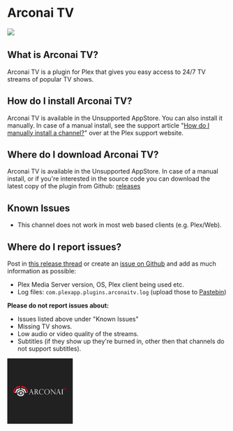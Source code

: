 Arconai TV
==========
<img src="https://img.shields.io/github/release/piplongrun/arconaitv.bundle.png?style=flat-square">

What is Arconai TV?
-------------------
Arconai TV is a plugin for Plex that gives you easy access to 24/7 TV streams of popular TV shows.

How do I install Arconai TV?
---------------------------------
Arconai TV is available in the Unsupported AppStore. You can also install it manually. In case of a manual install, see the support article "[How do I manually install a channel?](https://support.plex.tv/hc/en-us/articles/201187656-How-do-I-manually-install-a-channel-)" over at the Plex support website.

Where do I download Arconai TV?
------------------------------------
Arconai TV is available in the Unsupported AppStore. In case of a manual install, or if you're interested in the source code you can download the latest copy of the plugin from Github: [releases](https://github.com/piplongrun/arconaitv.bundle/releases)

Known Issues
------------
 - This channel does not work in most web based clients (e.g. Plex/Web).

Where do I report issues?
-------------------------
Post in [this release thread](http://forums.plex.tv/discussion/251508/rel-arconai-tv) or create an [issue on Github](https://github.com/piplongrun/arconaitv.bundle/issues) and add as much information as possible:

 - Plex Media Server version, OS, Plex client being used etc.
 - Log files: `com.plexapp.plugins.arconaitv.log` (upload those to [Pastebin](http://pastebin.com/ "Pastebin"))

**Please do not report issues about:**

 - Issues listed above under "Known Issues"
 - Missing TV shows.
 - Low audio or video quality of the streams.
 - Subtitles (if they show up they're burned in, other then that channels do not support subtitles).

<img src="https://raw.githubusercontent.com/piplongrun/arconaitv.bundle/master/Contents/Resources/icon-default.jpg" width="150">
